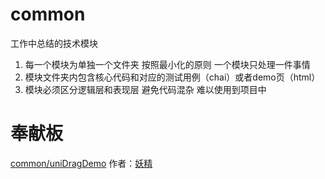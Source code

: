 # common
工作中总结的技术模块

1. 每一个模块为单独一个文件夹 按照最小化的原则 一个模块只处理一件事情
2. 模块文件夹内包含核心代码和对应的测试用例（chai）或者demo页（html）
3. 模块必须区分逻辑层和表现层 避免代码混杂 难以使用到项目中


# 奉献板
[common/uniDragDemo](https://github.com/STRer/common/tree/master/uniDragDemo) 作者：[妖精](https://github.com/CoderSunnyLau/)
